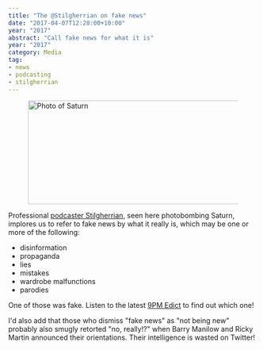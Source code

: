 ```yaml
---
title: "The @Stilgherrian on fake news"
date: "2017-04-07T12:28:00+10:00"
year: "2017"
abstract: "Call fake news for what it is"
year: "2017"
category: Media
tag:
- news
- podcasting
- stilgherrian
---
```

<p></p>

<figure><img src="https://rubenerd.com/files/2017/GTY_saturn@1x.jpg" alt="Photo of Saturn" style="width:500px; height:209px" srcset="https://rubenerd.com/files/2017/GTY_saturn@1x.jpg 1x, https://rubenerd.com/files/2017/GTY_saturn@2x.jpg 2x" /></figure>

Professional [podcaster Stilgherrian], seen here photobombing Saturn, implores us to refer to fake news by what it really is, which may be one or more of the following:

* disinformation
* propaganda
* lies
* mistakes
* wardrobe malfunctions
* parodies

One of those was fake. Listen to the latest [9PM Edict] to find out which one!

I'd also add that those who dismiss "fake news" as "not being new" probably also smugly retorted "no, really!?" when Barry Manilow and Ricky Martin announced their orientations. Their intelligence is wasted on Twitter!

[podcaster Stilgherrian]: https://stilgherrian.com/
[9PM Edict]: https://stilgherrian.com/edict/00066/

